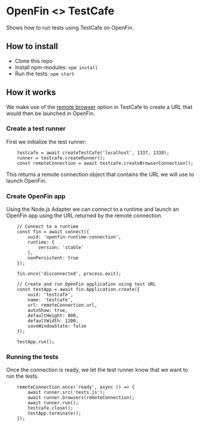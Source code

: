 # OpenFin <> TestCafe

Shows how to run tests using TestCafe on OpenFin.

## How to install
- Clone this repo
- Install npm-modules: `npm install`
- Run the tests: `npm start`

## How it works
We make use of the [remote browser](https://devexpress.github.io/testcafe/documentation/using-testcafe/command-line-interface.html#remote-browsers) option in TestCafe to create a URL that would then be launched in OpenFin.

### Create a test runner

First we initialize the test runner:

```
    testcafe = await createTestCafe('localhost', 1337, 1338);
    runner = testcafe.createRunner();
    const remoteConnection = await testcafe.createBrowserConnection();
```
This returns a remote connection object that contains the URL we will use to launch OpenFin.

### Create OpenFin app

Using the Node.js Adapter we can connect to a runtime and launch an OpenFin app using the URL returned by the remote connection.

```
    // Connect to a runtime
    const fin = await connect({
        uuid: 'openfin-runtime-connection',
        runtime: {
            version: 'stable'
        },
        nonPersistent: true
    });

    fin.once('disconnected', process.exit);

    // Create and run OpenFin application using test URL
    const testApp = await fin.Application.create({
        uuid: 'testcafe',
        name: 'testcafe',
        url: remoteConnection.url,
        autoShow: true,
        defaultHeight: 800,
        defaultWidth: 1200,
        saveWindowState: false
    });

    testApp.run();
```

### Running the tests
Once the connection is ready, we let the test runner know that we want to run the tests.

```
    remoteConnection.once('ready', async () => {
        await runner.src('tests.js');
        await runner.browsers(remoteConnection);
        await runner.run();
        testcafe.close();
        testApp.terminate();
    });
```